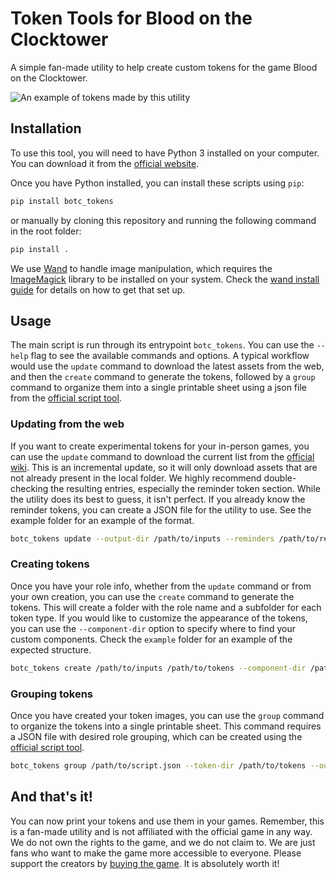 # Token Tools for Blood on the Clocktower
A simple fan-made utility to help create custom tokens for the game Blood on the Clocktower.

![An example of tokens made by this utility](example/example.jpg)

## Installation
To use this tool, you will need to have Python 3 installed on your computer. You can download it from the [official website](https://www.python.org/downloads/).

Once you have Python installed, you can install these scripts using `pip`:
```bash
pip install botc_tokens
```
or manually by cloning this repository and running the following command in the root folder:
```bash
pip install .
```

We use [Wand](https://docs.wand-py.org/en/0.6.13/) to handle image manipulation, which requires the 
[ImageMagick](https://imagemagick.org/index.php) library to be installed on your system. Check the 
[wand install guide](https://docs.wand-py.org/en/0.6.13/guide/install.html) for details on how to get
that set up.

## Usage
The main script is run through its entrypoint `botc_tokens`. You can use the `--help` flag to see the available 
commands and options.
A typical workflow would use the `update` command to download the latest assets from the web, and then the `create` 
command to generate the tokens, followed by a `group` command to organize them into a single printable sheet using a 
json file from the [official script tool](https://script.bloodontheclocktower.com/).

### Updating from the web
If you want to create experimental tokens for your in-person games, you can use the `update` command to download the
current list from the [official wiki](https://wiki.bloodontheclocktower.com/). This is an incremental update, so it 
will only download assets that are not already present in the local folder. We highly recommend double-checking the
resulting entries, especially the reminder token section. While the utility does its best to guess, it isn't perfect.
If you already know the reminder tokens, you can create a JSON file for the utility to use. See the example folder for
an example of the format.
```bash
botc_tokens update --output-dir /path/to/inputs --reminders /path/to/reminders.json
```

### Creating tokens
Once you have your role info, whether from the `update` command or from your own creation, you can use the `create`
command to generate the tokens. This will create a folder with the role name and a subfolder for each token type. If you
would like to customize the appearance of the tokens, you can use the `--component-dir` option to specify where to
find your custom components. Check the `example` folder for an example of the expected structure.
```bash
botc_tokens create /path/to/inputs /path/to/tokens --component-dir /path/to/components
```

### Grouping tokens
Once you have created your token images, you can use the `group` command to organize the tokens into a single 
printable sheet. This command requires a JSON file with desired role grouping, which can be created using the
[official script tool](https://script.bloodontheclocktower.com/).
```bash
botc_tokens group /path/to/script.json --token-dir /path/to/tokens --output-dir /path/to/printables
```

## And that's it!
You can now print your tokens and use them in your games. Remember, this is a fan-made utility and is not
affiliated with the official game in any way. We do not own the rights to the game, and we do not claim to. We are just
fans who want to make the game more accessible to everyone. Please support the creators by 
[buying the game](https://bloodontheclocktower.com/buy). It is absolutely worth it!